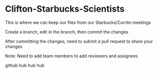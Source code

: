 # Clifton-Starbucks-Scientists
This is where we can keep our files from our Starbucks/Currito meetings

Create a branch, edit in the branch, then commit the changes

After committing the changes, need to submit a pull request to share your changes

Note: Need to add team members to add reviewers and assignees

github hub hub hub
